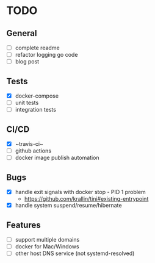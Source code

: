 # TODO

## General

- [ ] complete readme
- [ ] refactor logging go code
- [ ] blog post

## Tests

- [x] docker-compose
- [ ] unit tests
- [ ] integration tests

## CI/CD

- [x] ~travis-ci~
- [ ] github actions
- [ ] docker image publish automation

## Bugs

- [x] handle exit signals with docker stop - PID 1 problem
  - https://github.com/krallin/tini#existing-entrypoint
- [x] handle system suspend/resume/hibernate

## Features

- [ ] support multiple domains
- [ ] docker for Mac/Windows
- [ ] other host DNS service (not systemd-resolved)
